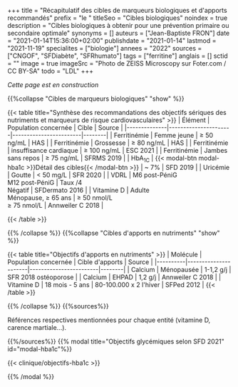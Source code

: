 +++
title = "Récapitulatif des cibles de marqueurs biologiques et d'apports recommandés"
prefix = "le "
titleSeo = "Cibles biologiques"
noindex = true
description = "Cibles biologiques à obtenir pour une prévention primaire ou secondaire optimale"
synonyms = []
auteurs = ["Jean-Baptiste FRON"]
date = "2021-01-14T15:36:00+02:00"
publishdate = "2021-01-14"
lastmod = "2021-11-19"
specialites = ["biologie"]
annees = "2022"
sources = ["CNGOF", "SFDiabète", "SFRhumato"]
tags = ["ferritine"]
anglais = []
sctid = ""
image = true
imageSrc = "Photo de ZEISS Microscopy sur Foter.com / CC BY-SA"
todo = "LDL"
+++

*Cette page est en construction*

{{%collapse "Cibles de marqueurs biologiques" "show" %}}

{{< table title="Synthèse des recommandations des objectifs sériques des nutriments et marqueurs de risque cardiovasculaires" >}}
| Élément      | Population concernée | Cible                  | Source |
|--------------|----------------------|------------------------|--------|
| Ferritinémie | Femme jeune          | ≥ 50 ng/mL          | HAS    |
| Ferritinémie | Grossesse            | ≥ 80 ng/mL          | HAS    |
| Ferritinémie | insuffisance cardiaque | ≥ 100 ng/mL       | ESC 2021 |
| Ferritinémie | Jambes sans repos    | ≥ 75 ng/mL          | SFRMS 2019 |
| HbA<sub>1C</sub> | {{< modal-btn modal-hba1c >}}Détail des cibles{{< /modal-btn >}} | ~ 7% | SFD 2019 |
| Uricémie     | Goutte               | &lt; 50 mg/L           | SFR 2020 |
| VDRL         | M6 post-PéniG<br>M12 post-PéniG | Taux /4<br>Négatif | SFDermato 2016 |
| Vitamine D   | Adulte<br>Ménopause, ≥ 65 ans | ≥ 50 nmol/L<br>≥ 75 nmol/L | Annweiler C 2018 |

{{< /table >}}

{{% /collapse %}}
{{%collapse "Cibles d'apports en nutriments" "show" %}}

{{< table title="Objectifs d'apports en nutriments" >}}
| Molécule | Population concernée | Cible d'apports        | Source |
|----------|----------------------|------------------------|--------|
| Calcium  | Ménopausée           | 1-1,2 g/j              | SFR 2018 ostéoporose |
| Calcium  | EHPAD                | 1,2 g/j                | Annweiler C 2018 |
| Vitamine D | 18 mois - 5 ans    | 80-100.000 x 2 l'hiver | SFPed 2012 |
{{< /table >}}

{{% /collapse %}}
{{%sources%}}

Références respectives mentionnées pour chaque entité (vitamine D, carence martiale...).

{{%/sources%}}
{{% modal title="Objectifs glycémiques selon SFD 2021" id="modal-hba1c"%}}

{{< clinique/objectifs-hba1c >}}

{{% /modal %}}
